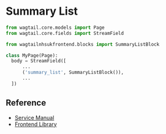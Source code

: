 # Summary List

```py
from wagtail.core.models import Page
from wagtail.core.fields import StreamField

from wagtailnhsukfrontend.blocks import SummaryListBlock

class MyPage(Page):
  body = StreamField([
      ...
      ('summary_list', SummaryListBlock()),
      ...
  ])
```

## Reference

* [Service Manual](https://beta.nhs.uk/service-manual/styles-components-patterns/summary-list)
* [Frontend Library](https://github.com/nhsuk/nhsuk-frontend/tree/master/packages/components/summary-list)

